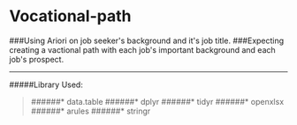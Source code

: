 # Vocational-path
###Using Ariori on job seeker's background and it's job title.
###Expecting creating a vactional path with each job's important background and each job's prospect.
***
#####Library Used:
>######* data.table
>######* dplyr
>######* tidyr
>######* openxlsx
>######* arules
>######* stringr
